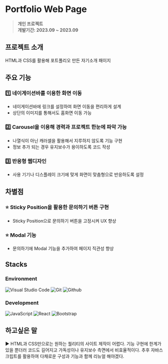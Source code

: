 # Portfolio Web Page
> **개인 프로젝트** <br/> **개발기간: 2023.09 ~ 2023.09**

## 프로젝트 소개
HTML과 CSS를 활용해 포트폴리오 만든 자기소개 패이지

## 주요 기능

### 1️⃣ 네이게이션바를 이용한 화면 이동
- 네이게이션바에 링크를 설정하여 화면 이동을 편리하게 설계
- 상단의 이미지를 통해서도 홈화면 이동 가능

### 2️⃣ Carousel을 이용해 경력과 프로젝트 한눈에 파악 가능
- 나열식이 아닌 캐러셀을 활용해서 지루하지 않도록 기능 구현
- 정보 추가 되는 경우 유지보수가 용이하도록 코드 작성

### 3️⃣ 반응형 웹디자인
- 사용 기기나 디스플레이 크기에 맞게 화면이 맞춤형으로 반응하도록 설정

## 차별점

### ⭐️ Sticky Position을 활용한 문의하기 버튼 구현
- Sticky Position으로 문의하기 버튼을 고정시켜 UX 향상

### ⭐️ Modal 기능
- 문의하기에 Modal 기능을 추가하여 페이지 직관성 향상


## Stacks
### Environment
![Visual Studio Code](https://img.shields.io/badge/Visual%20Studio%20Code-007ACC?style=for-the-badge&logo=Visual%20Studio%20Code&logoColor=white)
![Git](https://img.shields.io/badge/Git-F05032?style=for-the-badge&logo=Git&logoColor=white)
![Github](https://img.shields.io/badge/GitHub-181717?style=for-the-badge&logo=GitHub&logoColor=white)                   

### Development
![JavaScript](https://img.shields.io/badge/HTML5-F05032?style=for-the-badge&logo=HTML5&logoColor=white)
![React](https://img.shields.io/badge/CSS-007ACC?style=for-the-badge&logo=css3&logoColor=white)
![Bootstrap](https://img.shields.io/badge/Bootstrap-7952B3?style=for-the-badge&logo=Bootstrap&logoColor=white)

## 하고싶은 말
▶ HTML과 CSS만으로는 원하는 퀄리티의 사이트 제작이 어렵다. 기능 구현에 한계가 있을 뿐더러 코드도 길어지고 가독성이나 유지보수 측면에서 비효율적이다. 추후 자바스크립트를 활용하여 다채로운 구성과 기능과 함께 리뉴얼 해야겠다.